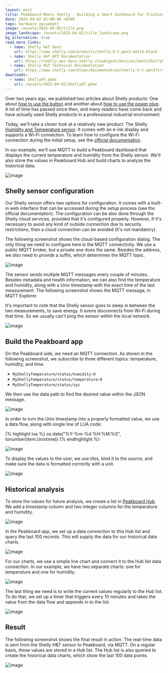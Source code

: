 ```yaml
---
layout: post
title: Peakboard Meets Shelly - Building a Smart Dashboard for Tracking Temperature and Humidity
date: 2025-04-02 01:00:00 +0200
tags: hardware opcuamqtt
image: /assets/2025-04-02/title.png
image_landscape: /assets/2025-04-02/title_landscape.png
bg_alternative: true
read_more_links:
  - name: Shelly H&T Gen3
    url: https://www.shelly.com/products/shelly-h-t-gen3-matte-black
  - name: Shelly H&T API Documentation
    url: https://shelly-api-docs.shelly.cloud/gen2/Devices/Gen3/ShellyHTG3/
  - name: Shelly H&T Technical Documentation
    url: https://www.shelly.com/blogs/documentation/shelly-h-t-gen3?srsltid=AfmBOop_uRRkBuYODH76QXhhOjD3FCpFxvW4KtqyH2xq85LxG6U4f19C
downloads:
  - name: ShellyHT.pbmx
    url: /assets/2025-04-02/ShellyHT.pbmx
---
```

Over two years ago, we published two articles about Shelly products: One about [how to use the button](/Building-an-emergency-button-with-Shelly-Button1-and-MQTT.html) and another about [how to use the power plug](/Fun-with-Shelly-Plug-S-Switching-Power-on-and-off.html). A lot of time has passed since then, and many readers have come back and have actually used Shelly products in a professional industrial environment.

Today, we'll take a closer look at a relatively new product: The Shelly [Humidity and Temperature sensor](https://www.shelly.com/products/shelly-h-t-gen3-matte-black). It comes with an e-ink display and supports a Wi-Fi connection. To learn how to configure the Wi-Fi connection during the initial setup, see the [official documentation](https://www.shelly.com/blogs/documentation/shelly-h-t-gen3?srsltid=AfmBOop_uRRkBuYODH76QXhhOjD3FCpFxvW4KtqyH2xq85LxG6U4f19C).

In our example, we'll use MQTT to build a Peakboard dashboard that displays the current temperature and humidity from the Shelly sensor. We'll also store the values in Peakboard Hub and build charts to analyze the historical data.

![image](/assets/2025-04-02/010.png)

## Shelly sensor configuration

Our Shelly sensor offers two options for configuration. It comes with a built-in web interface that can be accessed during the setup process (see the official documentation). The configuration can be also done through the Shelly cloud services, provided that it's configured properly. However, if it's necessary to avoid any kind of outside connection due to security restrictions, then a cloud connection can be avoided (it's not mandatory).

The following screenshot shows the cloud-based configuration dialog. The only thing we need to configure here is the MQTT connectivity. We use a public MQTT broker, but a private one does the same. Besides the address, we also need to provide a suffix, which determines the MQTT topic.

![image](/assets/2025-04-02/020.png)

The sensor sends multiple MQTT messages every couple of minutes. Besides metadata and health information, we can also find the temperature and humidity, along with a Unix timestamp with the exact time of the last measurement. The following screenshot shows the MQTT message, in MQTT Explorer.

It's important to note that the Shelly sensor goes to sleep in between the two measurements, to save energy. It evens disconnects from Wi-Fi during that time. So we usually can't ping the sensor within the local network.

![image](/assets/2025-04-02/030.png)

## Build the Peakboard app

On the Peakboard side, we need an MQTT connection. As shown in the following screenshot, we subscribe to three different topics: temperature, humidity, and time.

- `MyShellyTemperature/status/humidity:0`
- `MyShellyTemperature/status/temperature:0`
- `MyShellyTemperature/status/sys`

We then use the data path to find the desired value within the JSON message.

![image](/assets/2025-04-02/040.png)

In order to turn the Unix timestamp into a properly formatted value, we use a data flow, along with single line of LUA code:

{% highlight lua %}
os.date("%Y-%m-%d %H:%M:%S", tonumber(item.Unixtime))
{% endhighlight %}

![image](/assets/2025-04-02/050.png)

To display the values to the user, we use tiles, bind it to the source, and make sure the data is formatted correctly with a unit.

![image](/assets/2025-04-02/060.png)

## Historical analysis

To store the values for future analysis, we create a list in [Peakboard Hub](/Peakboard-Hub-Online-An-introduction-for-complete-beginners.html). We add a timestamp column and two integer columns for the temperature and humidity.

![image](/assets/2025-04-02/070.png)

In the Peakboard app, we set up a data connection to this Hub list and query the last 100 records. This will supply the data for our historical data charts.

![image](/assets/2025-04-02/080.png)

For our charts, we use a simple line chart and connect it to the Hub list data connection. In our example, we have two separate charts: one for temperature and one for humidity.

![image](/assets/2025-04-02/090.png)

The last thing we need is to write the current values regularly to the Hub list. To do that, we set up a timer that triggers every 10 minutes and takes the value from the data flow and appends in to the list:

![image](/assets/2025-04-02/100.png)

## Result

The following screenshot shows the final result in action. The real-time data is sent from the Shelly H&T sensor to Peakboard, via MQTT. On a regular basis, these values are stored in a Hub list. The Hub list is also queried to create the historical data charts, which show the last 100 data points.

![image](/assets/2025-04-02/result.png)